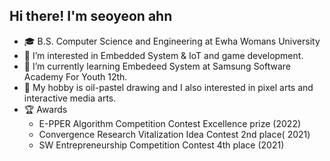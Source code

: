 

## Hi there! I'm seoyeon ahn  

- 🎓 B.S. Computer Science and Engineering at Ewha Womans University 
- 💛 I’m interested in Embedded System & IoT and game development. 
- 🌱 I’m currently learning Embedeed System at Samsung Software Academy For Youth 12th. 
- 🎨 My hobby is oil-pastel drawing and I also interested in pixel arts and interactive media arts. 
- 🏆 Awards
  - E-PPER Algorithm Competition Contest Excellence prize (2022)
  - Convergence Research Vitalization Idea Contest 2nd place( 2021)
  - SW Entrepreneurship Competition Contest 4th place (2021) 
